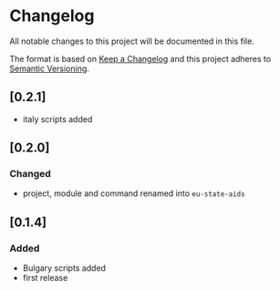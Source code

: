 # Changelog

All notable changes to this project will be documented in this file.

The format is based on [Keep a Changelog](<http://keepachangelog.com/en/1.0.0/>)
and this project adheres to [Semantic Versioning](<http://semver.org/spec/v2.0.0.html>).

## [0.2.1]
- italy scripts added

## [0.2.0]

### Changed
- project, module and command renamed into `eu-state-aids`

## [0.1.4]

### Added
- Bulgary scripts added
- first release
